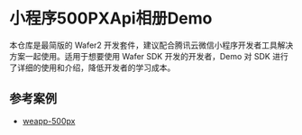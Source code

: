 # 小程序500PXApi相册Demo

本仓库是最简版的 Wafer2 开发套件，建议配合腾讯云微信小程序开发者工具解决方案一起使用。适用于想要使用 Wafer SDK 开发的开发者，Demo 对 SDK 进行了详细的使用和介绍，降低开发者的学习成本。


## 参考案例
- [weapp-500px](https://github.com/fluency03/weapp-500px)


